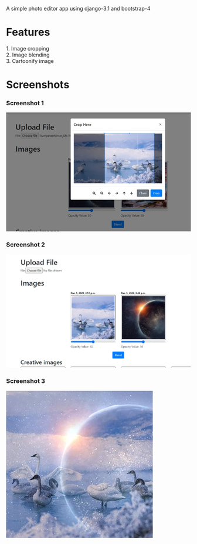 A simple photo editor app using django-3.1 and bootstrap-4
<h1>Features</h1>
  1. Image cropping<br>
  2. Image blending<br>
  3. Cartoonify image<br>
<h1>Screenshots</h1>
<h3>Screenshot 1</h3>
<img src="Screenshots/pic6.jpg"><br>
<h3>Screenshot 2</h3>
<img src="Screenshots/pic7.jpg"><br>
<h3>Screenshot 3</h3>
<img src="Screenshots/savedimage2827.jpg"><br>

